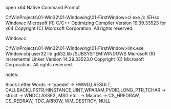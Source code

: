 

open x64 Native Command Prompt

C:\WinProjects\01-Win32\01-Windowing\01-FirstWindow>cl.exe /c /EHsc Window.c
Microsoft (R) C/C++ Optimizing Compiler Version 19.39.33523 for x64
Copyright (C) Microsoft Corporation.  All rights reserved.

Window.c

C:\WinProjects\01-Win32\01-Windowing\01-FirstWindow>link.exe Window.obj user32.lib gdi32.lib /SUBSYSTEM:WINDOWS
Microsoft (R) Incremental Linker Version 14.39.33523.0
Copyright (C) Microsoft Corporation.  All rights reserved.


notes:

Block Letter Words -> typedef -> HWND,LRESULT, CALLBACK,LPSTR,HINSTANCE,UINT,WPARAM,PVOID,LONG_PTR,TCHAR
				   -> struct -> WNDCLASSEX, MSG etc..
				   -> Macros -> CS_HREDRAW, CS_REDRAW, TDC_ARROW, WM_DESTROY, NULL 